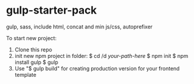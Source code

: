 # gulp-starter-pack
gulp, sass, include html, concat and min js/css, autoprefixer

To start new project:

1) Clone this repo
2) init new npm project in folder:
$ cd /d *your-path-here*
$ npm init
$ npm install gulp
$ gulp
3) Use "$ gulp build" for creating production version for your frontend template
